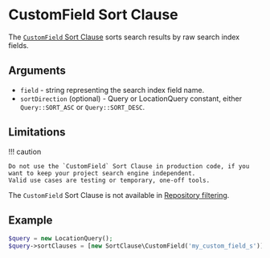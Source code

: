 # CustomField Sort Clause

The [`CustomField` Sort Clause](https://github.com/ezsystems/ezplatform-kernel/blob/master/eZ/Publish/API/Repository/Values/Content/Query/SortClause/CustomField.php)
sorts search results by raw search index fields.

## Arguments

- `field` - string representing the search index field name.
- `sortDirection` (optional) - Query or LocationQuery constant, either `Query::SORT_ASC` or `Query::SORT_DESC`.

## Limitations

!!! caution

    Do not use the `CustomField` Sort Clause in production code, if you want to keep your project search engine independent.
    Valid use cases are testing or temporary, one-off tools.

The `CustomField` Sort Clause is not available in [Repository filtering](../../../api/public_php_api_search.md#repository-filtering).

## Example

``` php
$query = new LocationQuery();
$query->sortClauses = [new SortClause\CustomField('my_custom_field_s')];
```
